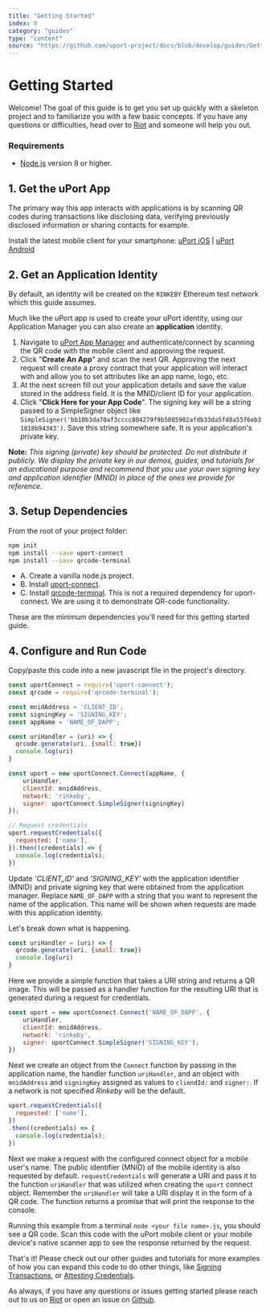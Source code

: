 ```yaml
---
title: "Getting Started"
index: 0
category: "guides"
type: "content"
source: "https://github.com/uport-project/docs/blob/develop/guides/GettingStarted.md"
---
```



# Getting Started

Welcome! The goal of this guide is to get you set up quickly with a skeleton project and to familiarize you with a few basic concepts.  If you have any questions or difficulties, head over to [Riot](chat.uport.me) and someone will help you out.

### Requirements

* [Node.js](https://nodejs.org/en/) version 8 or higher.

## 1. Get the uPort App

The primary way this app interacts with applications is by scanning QR codes during transactions like disclosing data, verifying previously disclosed information or sharing contacts for example.

Install the latest mobile client for your smartphone: [uPort iOS](https://itunes.apple.com/us/app/uport-identity-wallet-ethereum/id1123434510?mt=8) | [uPort Android](https://play.google.com/store/apps/details?id=com.uportMobile)

## 2. Get an Application Identity

By default, an identity will be created on the `RINKEBY` Ethereum test network which this guide assumes.

Much like the uPort app is used to create your uPort identity, using our Application Manager you can also create an **application** identity.

1. Navigate to [uPort App Manager](https://appmanager.uport.me) and authenticate/connect by scanning the QR code with the mobile client and approving the request.
2. Click "**Create An App**" and scan the next QR.  Approving the next request will create a proxy contract that your application will interact with and allow you to set attributes like an app name, logo, etc.
3. At the next screen fill out your application details and save the value stored in the address field.  It is the MNID/client ID for your application.
4. Click "**Click Here for your App Code**".  The signing key will be a string passed to a SimpleSigner object like `SimpleSigner('bb10b3da70af3cccc804279f9b5085902afdb33da5fd8a55f6eb31818b94343')`.  Save this string somewhere safe.  It is your application's private key.

**Note:** *This signing (private) key should be protected.  Do not distribute it publicly.  We display the private key in our demos, guides, and tutorials for an educational purpose and recommend that you use your own signing key and application identifier (MNID) in place of the ones we provide for reference.*

## 3. Setup Dependencies

From the root of your project folder:
```bash
npm init
npm install --save uport-connect
npm install --save qrcode-terminal
```
* A. Create a vanilla node.js project.
* B. Install [uport-connect](https://github.com/uport-project/uport-connect).
* C. Install [qrcode-terminal](https://www.npmjs.com/package/qrcode-terminal).  This is not a required dependency for uport-connect.  We are using it to demonstrate QR-code functionality.

These are the minimum dependencies you'll need for this getting started guide.

## 4. Configure and Run Code

Copy/paste this code into a new javascript file in the project's directory.

```js
const uportConnect = require('uport-connect');
const qrcode = require('qrcode-terminal');

const mnidAddress = 'CLIENT_ID';
const signingKey = 'SIGNING_KEY';
const appName = 'NAME_OF_DAPP';

const uriHandler = (uri) => {
  qrcode.generate(uri, {small: true})
  console.log(uri)
}

const uport = new uportConnect.Connect(appName, {
    uriHandler,
    clientId: mnidAddress,
    network: 'rinkeby',
    signer: uportConnect.SimpleSigner(signingKey)
});

// Request credentials
uport.requestCredentials({
  requested: ['name'],
}).then((credentials) => {
  console.log(credentials);
})
```

Update *'CLIENT_ID'* and *'SIGNING_KEY'* with the application identifier (MNID) and private signing key that were obtained from the application manager. Replace `NAME_OF_DAPP` with a string that you want to represent the name of the application.  This name will be shown when requests are made with this application identity.

Let's break down what is happening.

```js
const uriHandler = (uri) => {
  qrcode.generate(uri, {small: true})
  console.log(uri)
}
```

Here we provide a simple function that takes a URI string and returns a QR image.  This will be passed as a handler function for the resulting URI that is generated during a request for credentials.

```js
const uport = new uportConnect.Connect('NAME_OF_DAPP', {
    uriHandler,
    clientId: mnidAddress,
    network: 'rinkeby',
    signer: uportConnect.SimpleSigner('SIGNING_KEY');
})
```

Next we create an object from the `Connect` function by passing in the application name, the handler function `uriHandler`, and an object with `mnidAddress` and `signingKey` assigned as values to `cliendId:` and `signer:`.  If a network is not specified *Rinkeby* will be the default.

```js
uport.requestCredentials({
  requested: ['name'],
})
.then((credentials) => {
  console.log(credentials);
})
```

Next we make a request with the configured connect object for a mobile user's name.  The public identifier (MNID) of the mobile identity is also requested by default.  `requestCredentials` will generate a URI and pass it to the function `uriHandler` that was utilized when creating the `uport` connect object.  Remember the `uriHandler` will take a URI display it in the form of a QR code.  The function returns a promise that will print the response to the console.

Running this example from a terminal `node <your file name>.js`, you should see a QR code.  Scan this code with the uPort mobile client or your mobile device's native scanner app to see the response returned by the request.

That's it!  Please check out our other guides and tutorials for more examples of how you can expand this code to do other things, like [Signing Transactions](/signtransactions), or [Attesting Credentials](/attestcredentials).

As always, if you have any questions or issues getting started please reach out to us on [Riot](chat.uport.me) or open an issue on [Github](https://github.com/uport-project).
